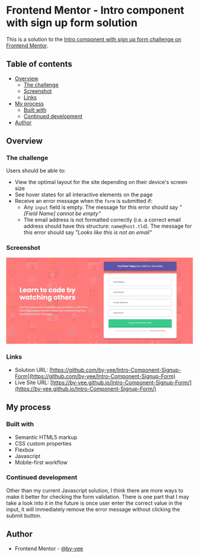 # Frontend Mentor - Intro component with sign up form solution

This is a solution to the [Intro component with sign up form challenge on Frontend Mentor](https://www.frontendmentor.io/challenges/intro-component-with-signup-form-5cf91bd49edda32581d28fd1).

## Table of contents

- [Overview](#overview)
  - [The challenge](#the-challenge)
  - [Screenshot](#screenshot)
  - [Links](#links)
- [My process](#my-process)
  - [Built with](#built-with)
  - [Continued development](#continued-development)
- [Author](#author)

## Overview

### The challenge

Users should be able to:

- View the optimal layout for the site depending on their device's screen size
- See hover states for all interactive elements on the page
- Receive an error message when the `form` is submitted if:
  - Any `input` field is empty. The message for this error should say *"[Field Name] cannot be empty"*
  - The email address is not formatted correctly (i.e. a correct email address should have this structure: `name@host.tld`). The message for this error should say *"Looks like this is not an email"*

### Screenshot

![Project Screenshot](./images/desktop-screenshot.jpg)

### Links

- Solution URL: [https://github.com/by-yee/Intro-Component-Signup-Form](https://github.com/by-yee/Intro-Component-Signup-Form)
- Live Site URL: [https://by-yee.github.io/Intro-Component-Signup-Form/](https://by-yee.github.io/Intro-Component-Signup-Form/)

## My process

### Built with

- Semantic HTML5 markup
- CSS custom properties
- Flexbox
- Javascript
- Mobile-first workflow

### Continued development

Other than my current Javascript solution, I think there are more ways to make it better for checking the form validation. There is one part that I may take a look into it in the future is once user enter the correct value in the input, it will immediately remove the error message without clicking the submit button.

## Author

- Frontend Mentor - [@by-yee](https://www.frontendmentor.io/profile/by-yee)

